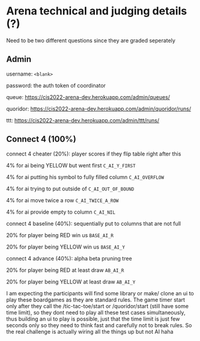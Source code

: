 # Arena technical and judging details (?)

Need to be two different questions since they are graded seperately

## Admin

username: `<blank>`

password: the auth token of coordinator

queue: https://cis2022-arena-dev.herokuapp.com/admin/queues/

quoridor: https://cis2022-arena-dev.herokuapp.com/admin/quoridor/runs/

ttt: https://cis2022-arena-dev.herokuapp.com/admin/ttt/runs/

## Connect 4 (100%)

connect 4 cheater (20%): player scores if they flip table right after this

4% for ai being YELLOW but went first `C_AI_Y_FIRST`

4% for ai putting his symbol to fully filled column `C_AI_OVERFLOW`

4% for ai trying to put outside of  `C_AI_OUT_OF_BOUND`

4% for ai move twice a row `C_AI_TWICE_A_ROW`

4% for ai provide empty to column `C_AI_NIL`

connect 4 baseline (40%): sequentially put to columns that are not full

20% for player being RED win us `BASE_AI_R`

20% for player being YELLOW win us `BASE_AI_Y`

connect 4 advance (40%): alpha beta pruning tree

20% for player being RED at least draw `AB_AI_R`

20% for player being YELLOW at least draw `AB_AI_Y`


I am expecting the participants will find some library or make/ clone an ui to play these boardgames as they are standard rules.
The game timer start only after they call the /tic-tac-toe/start or /quoridor/start (still have some time limit),
so they dont need to play all these test cases simultaneously,
thus building an ui to play is possible,
just that the time limit is just few seconds only so they need to think fast and carefully not to break rules.
So the real challenge is actually wiring all the things up but not AI haha
